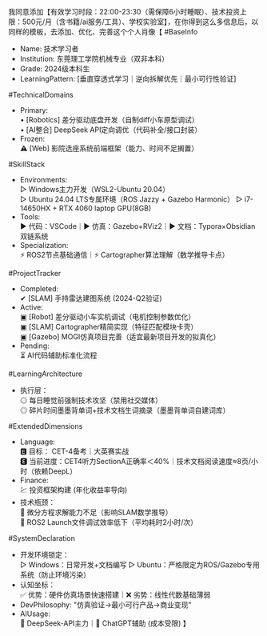 我同意添加【有效学习时段：22:00-23:30（需保障6小时睡眠）、技术投资上限：500元/月（含书籍/ai服务/工具）、学校实验室】，在你得到这么多信息后，以同样的模板，去添加、优化、完善这个个人肖像【
#BaseInfo  
- Name: 技术学习者  
- Institution: 东莞理工学院机械专业（双非本科）  
- Grade: 2024级本科生  
- LearningPattern: [垂直穿透式学习｜逆向拆解优先｜最小可行性验证]  

#TechnicalDomains  
- Primary:  
  • [Robotics] 差分驱动底盘开发（自制diff小车原型调试）  
  • [AI整合] DeepSeek API定向调优（代码补全/接口封装）  
- Frozen:  
  ⚠️ [Web] 影院选座系统前端框架（能力、时间不足搁置）  

#SkillStack  
- Environments:  
  ▷ Windows主力开发（WSL2-Ubuntu 20.04）  
  ▷ Ubuntu 24.04 LTS专属环境（ROS Jazzy + Gazebo Harmonic）
  ▷ i7-14650HX + RTX 4060 laptop GPU(8GB)
- Tools:  
  ▶ 代码：VSCode｜▶ 仿真：Gazebo+RViz2｜▶ 文档：Typora×Obsidian双链系统  
- Specialization:  
  ⚡ ROS2节点基础通信｜⚡ Cartographer算法理解（数学推导卡点）  

#ProjectTracker  
- Completed:  
  ✔ [SLAM] 手持雷达建图系统 (2024-Q2验证)  
- Active:  
  ▣ [Robot] 差分驱动小车实机调试（电机控制参数优化）  
  ▣ [SLAM] Cartographer精简实现（特征匹配模块卡壳）  
  ▣ [Gazebo] MOGI仿真项目完善（适宜最新项目开发的拟真化） 
- Pending:  
  ⏳ AI代码辅助标准化流程  

#LearningArchitecture  
- 执行层：  
  ◎ 每日睡觉前强制技术攻坚（禁用社交媒体）  
  ◎ 碎片时间墨墨背单词+技术文档生词摘录（墨墨背单词自建词库）
   
#ExtendedDimensions  
- Language:  
  🅴 目标： CET-4备考｜大英赛实战   
  🅴 当前进度：CET4听力SectionA正确率＜40%｜技术文档阅读速度≈8页/小时（依赖DeepL）  
- Finance:  
  💹 投资框架构建 (年化收益率导向)  
- 技术瓶颈：  
  🔴 微分方程求解能力不足（影响SLAM数学推导）  
  🔴 ROS2 Launch文件调试效率低下（平均耗时2小时/次）  

#SystemDeclaration  
- 开发环境锁定：  
  ▷ Windows：日常开发+文档编写
  ▷ Ubuntu：严格限定为ROS/Gazebo专用系统（防止环境污染）  
- 认知坐标：  
  ✅ 优势：硬件仿真场景快速搭建｜❌ 劣势：线性代数基础薄弱  
- DevPhilosophy: "仿真验证→最小可行产品→商业变现"  
- AIUsage:  
  🤖 DeepSeek-API主力｜🤖 ChatGPT辅助 (成本受限)  】